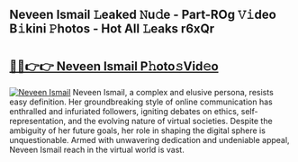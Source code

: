 ## Neveen Ismail 𝙻eaked 𝙽u𝚍e - Part-ROg 𝚅𝚒deo B𝚒kini 𝙿hotos - Hot All 𝙻eaks r6xQr

# <h2><a href="http://ld4ztc.urlbe.top/?page=Neveen+Ismail">🔗🔗👉👉 Neveen Ismail P𝚑oto𝚜Vid𝚎o</a></h2>

[![Neveen Ismail](https://i.imgur.com/eBuTRDB.gif)](http://ld4ztc.urlbe.top/?page=Neveen+Ismail)
Neveen Ismail, a complex and elusive persona, resists easy definition. Her groundbreaking style of online communication has enthralled and infuriated followers, igniting debates on ethics, self-representation, and the evolving nature of virtual societies. Despite the ambiguity of her future goals, her role in shaping the digital sphere is unquestionable. Armed with unwavering dedication and undeniable appeal, Neveen Ismail reach in the virtual world is vast.
